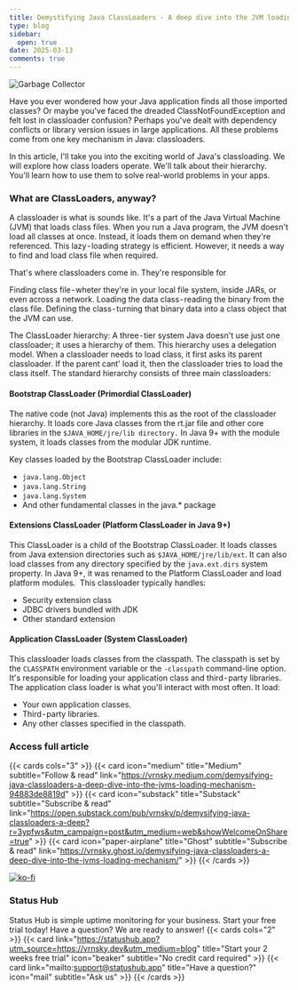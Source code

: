 ```yaml
---
title: Demystifying Java ClassLoaders - A deep dive into the JVM loading mechanism
type: blog
sidebar:
  open: true
date: 2025-03-13
comments: true
---
```


![Garbage Collector](/images/2025-03-14-classloaders/loading.png "Loading")

Have you ever wondered how your Java application finds all those imported classes?
Or maybe you've faced the dreaded ClassNotFoundException and felt lost in classloader confusion?
Perhaps you've dealt with dependency conflicts or library version issues in large applications.
All these problems come from one key mechanism in Java: classloaders.

In this article, I'll take you into the exciting world of Java's classloading.
We will explore how class loaders operate. We'll talk about their hierarchy. You'll learn how to use
them to solve real-world problems in your apps.

### What are ClassLoaders, anyway?
A classloader is what is sounds like. It's a part of the Java Virtual Machine (JVM) that loads class files.
When you run a Java program, the JVM doesn't load all classes at once. Instead, it loads
them on demand when they're referenced. This lazy - loading strategy is efficient. However, it needs a way to find and load class file when required.

That's where classloaders come in. They're responsible for

Finding class file - wheter they're in your local file system, inside JARs, or even across a network.
Loading the data class - reading the binary from the class file.
Defining the class - turning that binary data into a class object that the JVM can use.

The ClassLoader hierarchy: A three - tier system
Java doesn't use just one classloader; it uses a hierarchy of them. This hierarchy uses a delegation model. When a classloader needs to load class, it first asks its parent classloader. If the parent cant' load it, then the classloader tries to load the class itself.
The standard hierarchy consists of three main classloaders:
#### Bootstrap ClassLoader (Primordial ClassLoader)
The native code (not Java) implements this as the root of the classloader hierarchy.
It loads core Java classes from the rt.jar file and other core libraries in the `$JAVA_HOME/jre/lib directory.`
In Java 9+ with the module system, it loads classes from the modular JDK runtime.

Key classes loaded by the Bootstrap ClassLoader include:
- `java.lang.Object`
- `java.lang.String`
- `java.lang.System`
- And other fundamental classes in the java.* package

#### Extensions ClassLoader (Platform ClassLoader in Java 9+)
This ClassLoader is a child of the Bootstrap ClassLoader. It loads classes from Java extension
directories such as `$JAVA_HOME/jre/lib/ext`. It can also load classes from any directory specified by
the `java.ext.dirs` system property. In Java 9+, it was renamed to the Platform ClassLoader and load platform modules. 
This classloader typically handles:
- Security extension class
- JDBC drivers bundled with JDK
- Other standard extension


#### Application ClassLoader (System ClassLoader)
This classloader loads classes from the classpath. The classpath is set by the `CLASSPATH` environment variable or the `-classpath`
command-line option. It's responsible for loading your application class and third - party libraries.
The application class loader is what you'll interact with most often. It load:
- Your own application classes.
- Third - party libraries.
- Any other classes specified in the classpath.

### Access full article
{{< cards cols="3" >}}
{{< card icon="medium" title="Medium" subtitle="Follow & read" link="https://vrnsky.medium.com/demysifying-java-classloaders-a-deep-dive-into-the-jvms-loading-mechanism-94883de8819d" >}}
{{< card icon="substack" title="Substack" subtitle="Subscribe & read" link="https://open.substack.com/pub/vrnsky/p/demysifying-java-classloaders-a-deep?r=3ypfws&utm_campaign=post&utm_medium=web&showWelcomeOnShare=true"  >}}
{{< card icon="paper-airplane" title="Ghost" subtitle="Subscribe & read" link="https://vrnsky.ghost.io/demysifying-java-classloaders-a-deep-dive-into-the-jvms-loading-mechanism/"  >}}
{{< /cards >}}

[![ko-fi](https://ko-fi.com/img/githubbutton_sm.svg)](https://ko-fi.com/J3J416GZA5)

### Status Hub
Status Hub is simple uptime monitoring for your business. Start your free trial today!
Have a question? We are ready to answer!
{{< cards cols="2" >}}
{{< card link="https://statushub.app?utm_source=https://vrnsky.dev&utm_medium=blog" title="Start your 2 weeks free trial" icon="beaker" subtitle="No credit card required" >}}
{{< card link="mailto:support@statushub.app" title="Have a question?" icon="mail" subtitle="Ask us" >}}
{{< /cards >}}
